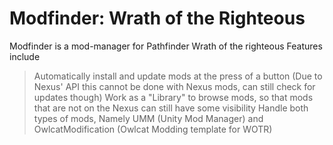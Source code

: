 # Modfinder: Wrath of the Righteous

Modfinder is a mod-manager for Pathfinder Wrath of the righteous
Features include
>Automatically install and update mods at the press of a button (Due to Nexus' API this cannot be done with Nexus mods, can still check for updates though)
>Work as a "Library" to browse mods, so that mods that are not on the Nexus can still have some visibility
>Handle both types of mods, Namely UMM (Unity Mod Manager) and OwlcatModification (Owlcat Modding template for WOTR)
